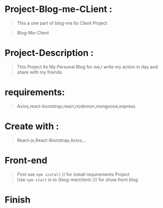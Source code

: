 # Project-Blog-me-CLient :

> This a one part of blog-me
> Its Client Project

> Blog-Me-Client

# Project-Description :

> This Project Its My Personal Blog for me,I write my action in day
> and share with my friends

# requirements:

> Axios,react-bootstrap,react,nodemon,mongoose,express

# Create with :

> React-js,React-Bootstrap,Axios,...

# Front-end

> First use `npm install` // for install requirements Project  
> Use `npm start` in to /blog-me/client/ /// for show front blog

# Finish
